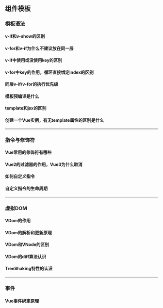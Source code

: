 ## 组件模板

### 模板语法

#### v-if和v-show的区别

#### v-for和v-if为什么不建议放在同一层

#### v-if中使用或没使用key的区别

#### v-for中key的作用，循环直接绑定index的区别

#### 同层v-if/v-for的执行优先级

#### 模板预编译是什么

#### template和jsx的区别

#### 创建一个Vue实例，有无template属性的区别是什么

---

### 指令与修饰符

#### Vue常用的修饰符有哪些

#### Vue2的过滤器的作用，Vue3为什么取消

#### 如何自定义指令

#### 自定义指令的生命周期

---

### 虚拟DOM

#### VDom的作用

#### VDom的解析和更新原理

#### VDom和VNode的区别

#### VDom的diff算法认识

#### TreeShaking特性的认识

---

### 事件

#### Vue事件绑定原理